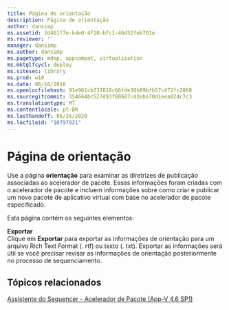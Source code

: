 ```yaml
---
title: Página de orientação
description: Página de orientação
author: dansimp
ms.assetid: 2d461f7e-bde0-4f20-bfc1-46d52feb701e
ms.reviewer: ''
manager: dansimp
ms.author: dansimp
ms.pagetype: mdop, appcompat, virtualization
ms.mktglfcycl: deploy
ms.sitesec: library
ms.prod: w10
ms.date: 06/16/2016
ms.openlocfilehash: 91e961cb737818c66fde30b89bfb57c472fc2868
ms.sourcegitcommit: 354664bc527d93f80687cd2eba70d1eea024c7c3
ms.translationtype: MT
ms.contentlocale: pt-BR
ms.lasthandoff: 06/26/2020
ms.locfileid: "10797931"
---
```

# Página de orientação


Use a página **orientação** para examinar as diretrizes de publicação associadas ao acelerador de pacote. Essas informações foram criadas com o acelerador de pacote e incluem informações sobre como criar e publicar um novo pacote de aplicativo virtual com base no acelerador de pacote especificado.

Esta página contém os seguintes elementos:

<a href="" id="export"></a>**Exportar**  
Clique em **Exportar** para exportar as informações de orientação para um arquivo Rich Text Format (. rtf) ou texto (. txt). Exportar as informações será útil se você precisar revisar as informações de orientação posteriormente no processo de sequenciamento.

## Tópicos relacionados


[Assistente do Sequencer - Acelerador de Pacote (App-V 4.6 SP1)](sequencer-wizard---package-accelerator--appv-46-sp1-.md)

 

 





